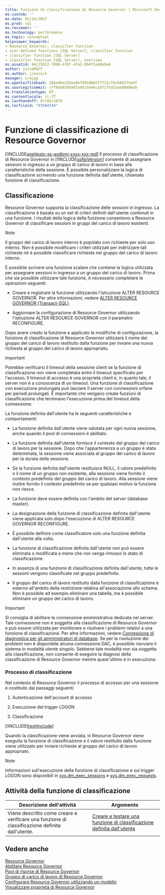 ```yaml
---
title: Funzione di classificazione di Resource Governor | Microsoft Docs
ms.custom: ''
ms.date: 03/14/2017
ms.prod: sql
ms.reviewer: ''
ms.technology: performance
ms.topic: conceptual
helpviewer_keywords:
- Resource Governor, classifier function
- user-defined functions [SQL Server], classifier function
- classifier function [SQL Server]
- classifier function [SQL Server], overview
ms.assetid: 64c25012-7068-476f-afa2-0b4f3adde9a4
author: julieMSFT
ms.author: jrasnick
manager: craigg
ms.openlocfilehash: 2bbe90a155ee0bf995d0b5f7f21cf0c686275a9f
ms.sourcegitcommit: cff8dd63959d7a45c5446cadf1f5d15ae08406d8
ms.translationtype: HT
ms.contentlocale: it-IT
ms.lasthandoff: 07/05/2019
ms.locfileid: "67584744"
---
```

# <a name="resource-governor-classifier-function"></a>Funzione di classificazione di Resource Governor
[!INCLUDE[appliesto-ss-asdbmi-xxxx-xxx-md](../../includes/appliesto-ss-asdbmi-xxxx-xxx-md.md)]
  Il processo di classificazione di Resource Governor in [!INCLUDE[ssNoVersion](../../includes/ssnoversion-md.md)] consente di assegnare sessioni in ingresso a un gruppo di carico di lavoro in base alle caratteristiche della sessione. È possibile personalizzare la logica di classificazione scrivendo una funzione definita dall'utente, chiamata funzione di classificazione.  
  
## <a name="classification"></a>Classificazione  
 Resource Governor supporta la classificazione delle sessioni in ingresso. La classificazione è basata su un set di criteri definiti dall'utente contenuti in una funzione. I risultati della logica della funzione consentono a Resource Governor di classificare sessioni in gruppi del carico di lavoro esistenti.  
  
> [!NOTE]  
>  Il gruppo del carico di lavoro interno è popolato con richieste per solo uso interno. Non è possibile modificare i criteri utilizzati per indirizzare tali richieste né è possibile classificare richieste nel gruppo del carico di lavoro interno.  
  
 È possibile scrivere una funzione scalare che contiene la logica utilizzata per assegnare sessioni in ingresso a un gruppo del carico di lavoro. Prima che sia possibile utilizzare tale funzione, è necessario completare le operazioni seguenti:  
  
-   Creare e registrare la funzione utilizzando l'istruzione ALTER RESOURCE GOVERNOR. Per altre informazioni, vedere [ALTER RESOURCE GOVERNOR &#40;Transact-SQL&#41;](../../t-sql/statements/alter-resource-governor-transact-sql.md).  
  
-   Aggiornare la configurazione di Resource Governor utilizzando l'istruzione ALTER RESOURCE GOVERNOR con il parametro RECONFIGURE.  
  
 Dopo avere creato la funzione e applicato le modifiche di configurazione, la funzione di classificazione di Resource Governor utilizzerà il nome del gruppo del carico di lavoro restituito dalla funzione per inviare una nuova richiesta al gruppo del carico di lavoro appropriato.  
  
> [!IMPORTANT]  
>  Potrebbe verificarsi il timeout della sessione client se la funzione di classificazione non viene completata entro il timeout specificato per l'accesso. Il timeout di accesso è una proprietà client e, in quanto tale, il server non è a conoscenza di un timeout. Una funzione di classificazione con esecuzione prolungata può lasciare il server con connessioni orfane per periodi prolungati. È importante che vengano create funzioni di classificazione che terminano l'esecuzione prima del timeout della connessione.  
  
 La funzione definita dall'utente ha le seguenti caratteristiche e comportamenti:  
  
-   La funzione definita dall'utente viene valutata per ogni nuova sessione, anche quando il pool di connessioni è abilitato.  
  
-   La funzione definita dall'utente fornisce il contesto del gruppo del carico di lavoro per la sessione. Dopo che l'appartenenza a un gruppo è stata determinata, la sessione viene associata al gruppo del carico di lavoro per la durata della sessione.  
  
-   Se la funzione definita dall'utente restituisce NULL, il valore predefinito o il nome di un gruppo non esistente, alla sessione viene fornito il contesto predefinito del gruppo del carico di lavoro. Alla sessione viene inoltre fornito il contesto predefinito se per qualsiasi motivo la funzione non riesce.  
  
-   La funzione deve essere definita con l'ambito del server (database master).  
  
-   La designazione della funzione di classificazione definita dall'utente viene applicata solo dopo l'esecuzione di ALTER RESOURCE GOVERNOR RECONFIGURE.  
  
-   È possibile definire come classificatore solo una funzione definita dall'utente alla volta.  
  
-   La funzione di classificazione definita dall'utente non può essere eliminata o modificata a meno che non venga rimosso lo stato di classificazione.  
  
-   In assenza di una funzione di classificazione definita dall'utente, tutte le sessioni vengono classificate nel gruppo predefinito.  
  
-   Il gruppo del carico di lavoro restituito dalla funzione di classificazione è esterno all'ambito della restrizione relativa all'associazione allo schema. Non è possibile ad esempio eliminare una tabella, ma è possibile eliminare un gruppo del carico di lavoro.  
  
> [!IMPORTANT]  
>  Si consiglia di abilitare la connessione amministrativa dedicata nel server. Tale connessione non è soggetta alla classificazione di Resource Governor e può essere utilizzata per monitorare e risolvere i problemi relativi a una funzione di classificazione. Per altre informazioni, vedere [Connessione di diagnostica per gli amministratori di database](../../database-engine/configure-windows/diagnostic-connection-for-database-administrators.md). Se per la risoluzione dei problemi non è disponibile alcuna connessione DAC, è possibile riavviare il sistema in modalità utente singolo. Sebbene tale modalità non sia soggetta alla classificazione, non consente di eseguire la diagnosi della classificazione di Resource Governor mentre quest'ultimo è in esecuzione.  
  
### <a name="classification-process"></a>Processo di classificazione  
 Nel contesto di Resource Governor il processo di accesso per una sessione è costituito dai passaggi seguenti:  
  
1.  Autenticazione dell'account di accesso  
  
2.  Esecuzione del trigger LOGON  
  
3.  Classificazione  

[!INCLUDE[freshInclude](../../includes/paragraph-content/fresh-note-steps-feedback.md)]

 Quando la classificazione viene avviata, in Resource Governor viene eseguita la funzione di classificazione e il valore restituito dalla funzione viene utilizzato per inviare richieste al gruppo del carico di lavoro appropriato.  
  
> [!NOTE]  
>  Informazioni sull'esecuzione della funzione di classificazione e sui trigger LOGON sono disponibili in [sys.dm_exec_sessions](../../relational-databases/system-dynamic-management-views/sys-dm-exec-sessions-transact-sql.md) e [sys.dm_exec_requests](../../relational-databases/system-dynamic-management-views/sys-dm-exec-requests-transact-sql.md).  
  
## <a name="classification-function-tasks"></a>Attività della funzione di classificazione  
  
|Descrizione dell'attività|Argomento|  
|----------------------|-----------|  
|Viene descritto come creare e verificare una funzione di classificazione definita dall'utente.|[Creare e testare una funzione di classificazione definita dall'utente](../../relational-databases/resource-governor/create-and-test-a-classifier-user-defined-function.md)|  
  
## <a name="see-also"></a>Vedere anche  
 [Resource Governor](../../relational-databases/resource-governor/resource-governor.md)   
 [Abilitare Resource Governor](../../relational-databases/resource-governor/enable-resource-governor.md)   
 [Pool di risorse di Resource Governor](../../relational-databases/resource-governor/resource-governor-resource-pool.md)   
 [Gruppo di carico di lavoro di Resource Governor](../../relational-databases/resource-governor/resource-governor-workload-group.md)   
 [Configurare Resource Governor utilizzando un modello](../../relational-databases/resource-governor/configure-resource-governor-using-a-template.md)   
 [Visualizzare proprietà di Resource Governor](../../relational-databases/resource-governor/view-resource-governor-properties.md)  
  
  
